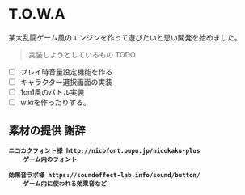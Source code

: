 # T.O.W.A
某大乱闘ゲーム風のエンジンを作って遊びたいと思い開発を始めました。

> 実装しようとしているもの TODO
- [ ] プレイ時音量設定機能を作る
- [ ] キャラクター選択画面の実装
- [ ] 1on1風のバトル実装
- [ ] wikiを作ったりする。

## <b>素材の提供 謝辞<b>
    ニコカクフォント様 http://nicofont.pupu.jp/nicokaku-plus
        ゲーム内のフォント

    効果音ラボ様 https://soundeffect-lab.info/sound/button/
        ゲーム内に使われる効果音など
